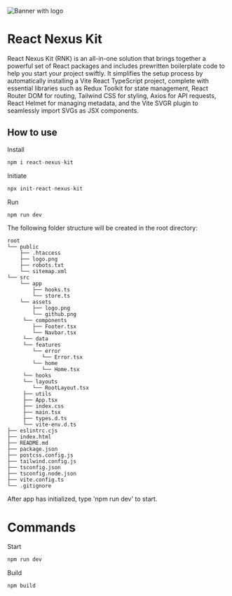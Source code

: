 ![Banner with logo](https://i.imgur.com/xtTrKiR.png)

# React Nexus Kit

React Nexus Kit (RNK) is an all-in-one solution that brings together a powerful set of React packages and includes prewritten boilerplate code to help you start your project swiftly. It simplifies the setup process by automatically installing a Vite React TypeScript project, complete with essential libraries such as Redux Toolkit for state management, React Router DOM for routing, Tailwind CSS for styling, Axios for API requests, React Helmet for managing metadata, and the Vite SVGR plugin to seamlessly import SVGs as JSX components.

## How to use

Install

```js
npm i react-nexus-kit
```

Initiate

```js
npx init-react-nexus-kit
```

Run

```js
npm run dev
```

The following folder structure will be created in the root directory:

```
root
└── public
    ├── .htaccess
    ├── logo.png
    ├── robots.txt
    └── sitemap.xml
└── src
    └── app
        ├── hooks.ts
        └── store.ts
    └── assets
        ├── logo.png
        └── github.png
     └── components
        ├── Footer.tsx
        └── Navbar.tsx
     └── data
     └── features
        └── error
           └── Error.tsx
        └── home
           └── Home.tsx
     └── hooks
     └── layouts
        └── RootLayout.tsx
     ├── utils
     ├── App.tsx
     ├── index.css
     ├── main.tsx
     ├── types.d.ts
     └── vite-env.d.ts
├── eslintrc.cjs
├── index.html
├── README.md
├── package.json
├── postcss.config.js
├── tailwind.config.js
├── tsconfig.json
├── tsconfig.node.json
├── vite.config.ts
└── .gitignore
```

After app has  initialized, type 'npm run dev' to start.

# Commands

Start

```js
npm run dev
```

Build

```js
npm build
```

